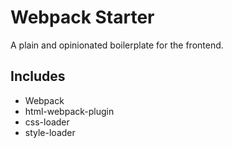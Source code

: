 # Webpack Starter

A plain and opinionated boilerplate for the frontend.

## Includes
- Webpack
- html-webpack-plugin
- css-loader
- style-loader
